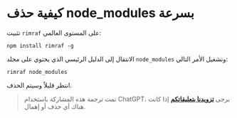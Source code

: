 # كيفية حذف node_modules بسرعة

تثبيت `rimraf` على المستوى العالمي:

```shell
npm install rimraf -g
```

الانتقال إلى الدليل الرئيسي الذي يحتوي على مجلد `node_modules` وتشغيل الأمر التالي:

```shell
rimraf node_modules
```

انتظر قليلاً وسيتم الحذف.

> تمت ترجمة هذه المشاركة باستخدام ChatGPT، يرجى [**تزويدنا بتعليقاتكم**](https://github.com/linyuxuanlin/Wiki_MkDocs/issues/new) إذا كانت هناك أي حذف أو إهمال.